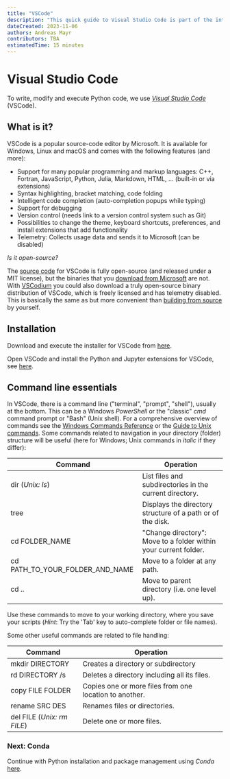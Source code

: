 ```yaml
---
title: "VSCode"
description: "This quick guide to Visual Studio Code is part of the introduction to the E-TRAINEE course which sets the prerequisites for starting with Module 1."
dateCreated: 2023-11-06
authors: Andreas Mayr
contributors: TBA
estimatedTime: 15 minutes
---
```


# Visual Studio Code

To write, modify and execute Python code, we use [*Visual Studio Code*](https://code.visualstudio.com/) (VSCode).

## What is it?

VSCode is a popular source-code editor by Microsoft. It is available for Windows, Linux and macOS and comes with the following features (and more):

* Support for many popular programming and markup languages: C++, Fortran, JavaScript, Python, Julia, Markdown, HTML, ... (built-in or via extensions)
* Syntax highlighting, bracket matching, code folding
* Intelligent code completion (auto-completion popups while typing)
* Support for debugging
* Version control (needs link to a version control system such as Git)
* Possibilities to change the theme, keyboard shortcuts, preferences, and install extensions that add functionality
* Telemetry: Collects usage data and sends it to Microsoft (can be disabled)

*Is it open-source?*

The [source code](https://github.com/Microsoft/vscode) for VSCode is fully open-source (and released under a MIT license), but the binaries that you [download from Microsoft](https://code.visualstudio.com/Download) are not.
With [VSCodium](https://vscodium.com/) you could also download a truly open-source binary distribution of VSCode, which is freely licensed and has telemetry disabled. This is basically the same as but more convenient than [building from source](https://github.com/Microsoft/vscode/wiki/How-to-Contribute#build-and-run) by yourself.


## Installation

Download and execute the installer for VSCode from [here](https://code.visualstudio.com/).

Open VSCode and install the Python and Jupyter extensions for VSCode, see [here](https://marketplace.visualstudio.com/items?itemName=ms-python.python).

## Command line essentials

In VSCode, there is a command line ("terminal", "prompt", "shell"), usually at the bottom. This can be a Windows *PowerShell* or the "classic" *cmd* command prompt or "Bash" (Unix shell). For a comprehensive overview of commands see the [Windows Commands Reference](https://learn.microsoft.com/en-us/windows-server/administration/windows-commands/cmd) or the [Guide to Unix commands](https://en.wikibooks.org/wiki/Guide_to_Unix/Commands). Some commands related to navigation in your directory (folder) structure will be useful (here for Windows; Unix commands in *italic* if they differ):

| Command | Operation |
| ------- | --------- |
| dir (*Unix: ls*) | List files and subdirectories in the current directory. |
| tree | Displays the directory structure of a path or of the disk. |
| cd FOLDER_NAME | "Change directory": Move to a folder within your current folder. |
| cd PATH_TO_YOUR_FOLDER_AND_NAME | Move to a folder at any path. |
| cd .. | Move to parent directory (i.e. one level up). |

Use these commands to move to your working directory, where you save your scripts (*Hint*: Try the 'Tab' key to auto-complete folder or file names).

Some other useful commands are related to file handling:

| Command | Operation |
| ------- | --------- |
| mkdir DIRECTORY | Creates a directory or subdirectory |
| rd DIRECTORY /s | Deletes a directory including all its files. |
| copy FILE FOLDER | Copies one or more files from one location to another. |
| rename SRC DES | Renames files or directories. |
| del FILE (*Unix: rm FILE*) | Delete one or more files. |

### Next: Conda

Continue with Python installation and package management using *Conda* [here](./conda.md).